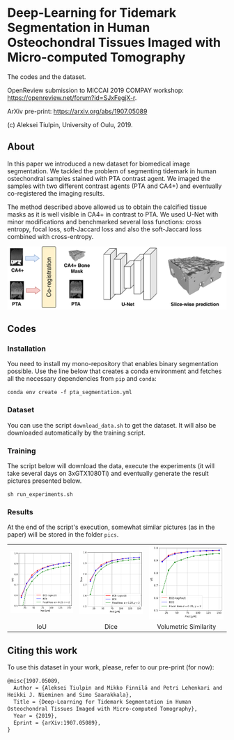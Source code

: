 # Deep-Learning for Tidemark Segmentation in Human Osteochondral Tissues Imaged with Micro-computed Tomography

The codes and the dataset.

OpenReview submission to MICCAI 2019 COMPAY workshop: https://openreview.net/forum?id=SJxFegjX-r.

ArXiv pre-print: https://arxiv.org/abs/1907.05089

(c) Aleksei Tiulpin, University of Oulu, 2019.

## About
In this paper we introduced a new dataset for biomedical image segmentation. We tackled the problem of 
segmenting tidemark in human ostechondral samples stained with PTA contrast agent. We imaged the samples
with two different contrast agents (PTA and CA4+) and eventually co-registered the imaging results. 

The method described above allowed us to obtain the calcified tissue masks as it is well visible in CA4+ in contrast to PTA.
We used U-Net with minor modifications and benchmarked several loss functions: cross entropy, 
focal loss, soft-Jaccard loss and also the soft-Jaccard loss combined with cross-entropy.

<center>
<img src="pics/pipeline.png" width="900"/>
</center>

## Codes
### Installation
You need to install my mono-repository that enables binary segmentation possible.
Use the line below that creates a conda environment and fetches all the necessary dependencies
from `pip` and `conda`:

```
conda env create -f pta_segmentation.yml
```

### Dataset
You can use the script `download_data.sh` to get the dataset. It will also be downloaded automatically by the training 
script.

### Training
The script below will download the data, execute the experiments (it will take several days on 3xGTX1080Ti) 
and eventually generate the result pictures presented below. 

```
sh run_experiments.sh
```


### Results
At the end of the script's execution, somewhat similar pictures (as in the paper) will be stored
in the folder `pics`.

<table style="width:100%">
  <tr>
    <td><img src="pics/IoU.png" width="300" /> </td>
    <td><img src="pics/Dice.png" width="300"/></td>
    <td><img src="pics/VS.png" width="300"/></td>  
  </tr>
  <tr>
    <td align="center">IoU</td>
    <td align="center">Dice</td>
    <td align="center">Volumetric Similarity</td>
  </tr>
</table>

## Citing this work
To use this dataset in your work, please, refer to our pre-print (for now):
```
@misc{1907.05089,
  Author = {Aleksei Tiulpin and Mikko Finnilä and Petri Lehenkari and Heikki J. Nieminen and Simo Saarakkala},
  Title = {Deep-Learning for Tidemark Segmentation in Human Osteochondral Tissues Imaged with Micro-computed Tomography},
  Year = {2019},
  Eprint = {arXiv:1907.05089},
}
```
